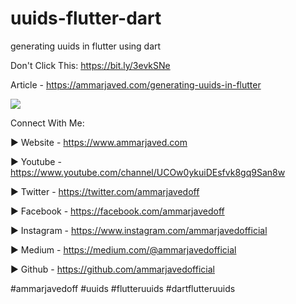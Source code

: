 # uuids-flutter-dart
 generating uuids in flutter using dart
 
 Don't Click This:  https://bit.ly/3evkSNe
 
 Article - https://ammarjaved.com/generating-uuids-in-flutter

[![](http://img.youtube.com/vi/EqDhh1R3uiA/0.jpg)](http://www.youtube.com/watch?v=EqDhh1R3uiA "")
 
 Connect With Me:
 
► Website - https://www.ammarjaved.com

► Youtube - https://www.youtube.com/channel/UCOw0ykuiDEsfvk8gq9San8w

► Twitter - https://twitter.com/ammarjavedoff

► Facebook - https://facebook.com/ammarjavedoff

► Instagram - https://www.instagram.com/ammarjavedofficial

► Medium - https://medium.com/@ammarjavedofficial

► Github -  https://github.com/ammarjavedofficial

#ammarjavedoff #uuids #flutteruuids #dartflutteruuids

 
